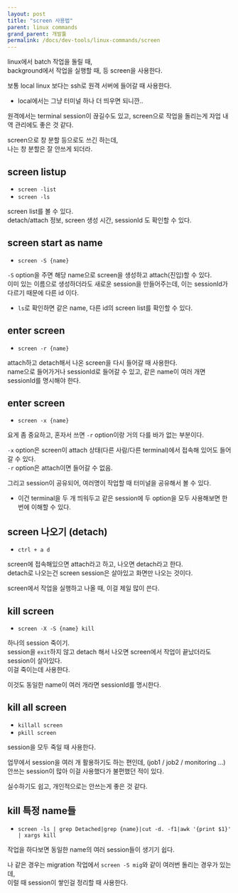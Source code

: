 ```yaml
---
layout: post
title: "screen 사용법"
parent: linux commands
grand_parent: 개발툴
permalink: /docs/dev-tools/linux-commands/screen
---
```


linux에서 batch 작업을 돌릴 때,  
background에서 작업을 실행할 때, 등 screen을 사용한다.  

보통 local linux 보다는 ssh로 원격 서버에 들어갈 때 사용한다.  
- local에서는 그냥 터미널 하나 더 띄우면 되니깐.. 

원격에서는 terminal session이 끊길수도 있고, screen으로 작업을 돌리는게 자업 내역 관리에도 좋은 것 같다.  

screen으로 창 분할 등으로도 쓰긴 하는데,  
나는 창 분할은 잘 안쓰게 되더라.

## screen listup
- `screen -list`  
- `screen -ls`  

screen list를 볼 수 있다.  
detach/attach 정보, screen 생성 시간, sessionId 도 확인할 수 있다.

## screen start as name
- `screen -S {name}`

`-S` option을 주면 해당 name으로 screen을 생성하고 attach(진입)할 수 있다.  
이미 있는 이름으로 생성하더라도 새로운 session을 만들어주는데, 이는 sessionId가 다르기 때문에 다른 id 이다.  
- `ls`로 확인하면 같은 name, 다른 id의 screen list를 확인할 수 있다.

## enter screen
- `screen -r {name}`

attach하고 detach해서 나온 screen을 다시 들어갈 때 사용한다.  
name으로 들어가거나 sessionId로 들어갈 수 있고, 같은 name이 여러 개면 sessionId를 명시해야 한다.

## enter screen
- `screen -x {name}`

요게 좀 중요하고, 혼자서 쓰면 `-r` option이랑 거의 다를 바가 없는 부분이다.  

`-x` option은 screen이 attach 상태(다른 사람/다른 terminal)에서 접속해 있어도 들어갈 수 있다.  
`-r` option은 attach이면 들어갈 수 없음.  

그리고 session이 공유되어, 여러명이 작업할 때 터미널을 공유해서 볼 수 있다.
- 이건 terminal을 두 개 띄워두고 같은 session에 두 option을 모두 사용해보면 한 번에 이해할 수 있다.

## screen 나오기 (detach)
- `ctrl + a d`

screen에 접속해있으면 attach라고 하고, 나오면 detach라고 한다.  
detach로 나오는건 screen session은 살아있고 화면만 나오는 것이다.  

screen에서 작업을 실행하고 나올 때, 이걸 제일 많이 쓴다.  

## kill screen
- `screen -X -S {name} kill`

하나의 session 죽이기.  
session을 `exit`하지 않고 detach 해서 나오면 screen에서 작업이 끝났더라도 session이 살아있다.  
이걸 죽이는데 사용한다.  

이것도 동일한 name이 여러 개라면 sessionId를 명시한다.

## kill all screen
- `killall screen`
- `pkill screen`

session을 모두 죽일 때 사용한다.  

업무에서 session을 여러 개 활용하기도 하는 편인데, (job1 / job2 / monitoring ...)  
안쓰는 session이 많아 이걸 사용했다가 불편했던 적이 있다.  

실수하기도 쉽고, 개인적으로는 안쓰는게 좋은 것 같다.

## kill 특정 name들

- `screen -ls | grep Detached|grep {name}|cut -d. -f1|awk '{print $1}' | xargs kill`

작업을 하다보면 동일한 name의 여러 session들이 생기기 쉽다.  

나 같은 경우는 migration 작업에서 `screen -S mig`와 같이 여러번 돌리는 경우가 있는데,  
이럴 때 session이 쌓인걸 정리할 때 사용한다.  

